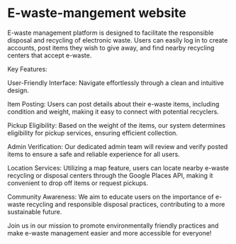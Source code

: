 ﻿# E-waste-mangement website

E-waste management platform is designed to facilitate the responsible disposal and recycling of electronic waste. Users can easily log in to create accounts, post items they wish to give away, and find nearby recycling centers that accept e-waste.

Key Features:

User-Friendly Interface: Navigate effortlessly through a clean and intuitive design.

Item Posting: Users can post details about their e-waste items, including condition and weight, making it easy to connect with potential recyclers.

Pickup Eligibility: Based on the weight of the items, our system determines eligibility for pickup services, ensuring efficient collection.

Admin Verification: Our dedicated admin team will review and verify posted items to ensure a safe and reliable experience for all users.

Location Services: Utilizing a map feature, users can locate nearby e-waste recycling or disposal centers through the Google Places API, making it convenient to drop off items or request pickups.

Community Awareness: We aim to educate users on the importance of e-waste recycling and responsible disposal practices, contributing to a more sustainable future.

Join us in our mission to promote environmentally friendly practices and make e-waste management easier and more accessible for everyone!
